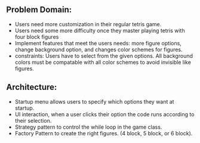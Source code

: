## Problem Domain:
* Users need more customization in their regular tetris game.
* Users need some more difficulty once they master playing tetris with four block figures
* Implement features that meet the users needs: more figure options, change background option, and changes color schemes for figures.
* constraints: Users have to select from the given options. All background colors must be compatable with all color schemes to avoid invisible like figures.

## Architecture:
* Startup menu allows users to specify which options they want at startup.
* UI interaction, when a user clicks their option the code runs according to their selection.
* Strategy pattern to control the while loop in the game class.
* Factory Pattern to create the right figures. (4 block, 5 block, or 6 block).